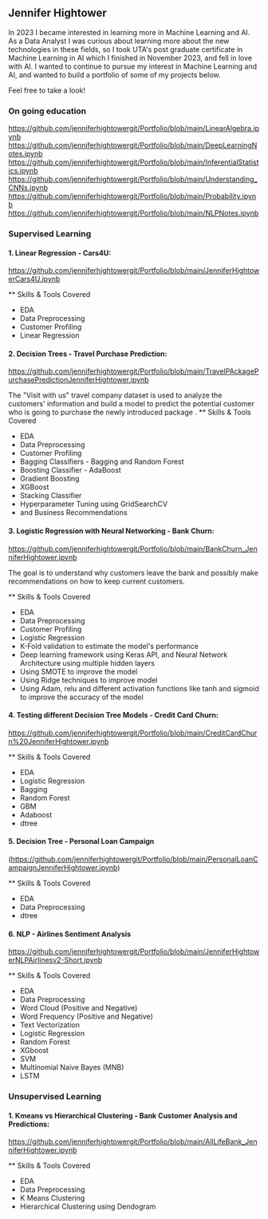## Jennifer Hightower
In 2023 I became interested in learning more in Machine Learning and AI.  As a Data Analyst I was curious about learning more about the new technologies in these fields, so I took UTA's post graduate certificate in Machine Learning in AI which I finished in November 2023, and fell in love with AI.  I wanted to continue to pursue my interest in Machine Learning and AI, and wanted to build a portfolio of some of my projects below.

Feel free to take a look!

### On going education

https://github.com/jenniferhightowergit/Portfolio/blob/main/LinearAlgebra.ipynb
https://github.com/jenniferhightowergit/Portfolio/blob/main/DeepLearningNotes.ipynb
https://github.com/jenniferhightowergit/Portfolio/blob/main/InferentialStatistics.ipynb
https://github.com/jenniferhightowergit/Portfolio/blob/main/Understanding_CNNs.ipynb
https://github.com/jenniferhightowergit/Portfolio/blob/main/Probability.ipynb
https://github.com/jenniferhightowergit/Portfolio/blob/main/NLPNotes.ipynb


### Supervised Learning

#### 1. Linear Regression - Cars4U:

https://github.com/jenniferhightowergit/Portfolio/blob/main/JenniferHightowerCars4U.ipynb

** Skills & Tools Covered
- EDA
- Data Preprocessing
- Customer Profiling
- Linear Regression




#### 2. Decision Trees - Travel Purchase Prediction: 

https://github.com/jenniferhightowergit/Portfolio/blob/main/TravelPAckagePurchasePredictionJenniferHightower.ipynb

The "Visit with us" travel company dataset is used to analyze the customers' information and build a model to predict the potential customer who is going to purchase the newly introduced package
.
** Skills & Tools Covered
- EDA
- Data Preprocessing
- Customer Profiling
- Bagging Classifiers - Bagging and Random Forest
- Boosting Classifier - AdaBoost
- Gradient Boosting
- XGBoost
- Stacking Classifier
- Hyperparameter Tuning using GridSearchCV
- and Business Recommendations



#### 3. Logistic Regression with Neural Networking - Bank Churn: 

https://github.com/jenniferhightowergit/Portfolio/blob/main/BankChurn_JenniferHightower.ipynb

The goal is to understand why customers leave the bank and possibly make recommendations on how to keep current customers.

** Skills & Tools Covered
- EDA
- Data Preprocessing
- Customer Profiling
- Logistic Regression
- K-Fold validation to estimate the model's performance
- Deep learning framework using Keras API, and Neural Network Architecture using multiple hidden layers
- Using SMOTE to improve the model
- Using Ridge techniques to improve model
- Using Adam, relu and different activation functions like tanh and sigmoid to improve the accuracy of the model

#### 4. Testing different Decision Tree Models - Credit Card Churn:

https://github.com/jenniferhightowergit/Portfolio/blob/main/CreditCardChurn%20JenniferHightower.ipynb

** Skills & Tools Covered
- EDA
- Logistic Regression
- Bagging
- Random Forest
- GBM
- Adaboost
- dtree

#### 5. Decision Tree - Personal Loan Campaign

(https://github.com/jenniferhightowergit/Portfolio/blob/main/PersonalLoanCampaignJenniferHightower.ipynb)

** Skills & Tools Covered
- EDA
- Data Preprocessing
- dtree

#### 6. NLP - Airlines Sentiment Analysis

https://github.com/jenniferhightowergit/Portfolio/blob/main/JenniferHightowerNLPAirlinesv2-Short.ipynb

** Skills & Tools Covered
- EDA
- Data Preprocessing
- Word Cloud (Positive and Negative)
- Word Frequency (Positive and Negative)
- Text Vectorization
- Logistic Regression
- Random Forest
- XGboost
- SVM
- Multinomial Naive Bayes (MNB)
- LSTM



### Unsupervised Learning

#### 1. Kmeans vs Hierarchical Clustering - Bank Customer Analysis and Predictions:

https://github.com/jenniferhightowergit/Portfolio/blob/main/AllLifeBank_JenniferHightower.ipynb

** Skills & Tools Covered
- EDA
- Data Preprocessing
- K Means Clustering
- Hierarchical Clustering using Dendogram



